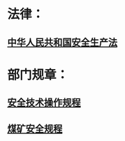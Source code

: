 # 法律：

## [中华人民共和国安全生产法](/docs/中华人民共和国安全生产法.md)

# 部门规章：

## [安全技术操作规程](/docs/安全技术操作规程#up)
## [煤矿安全规程](/docs/煤矿安全规程#up)
